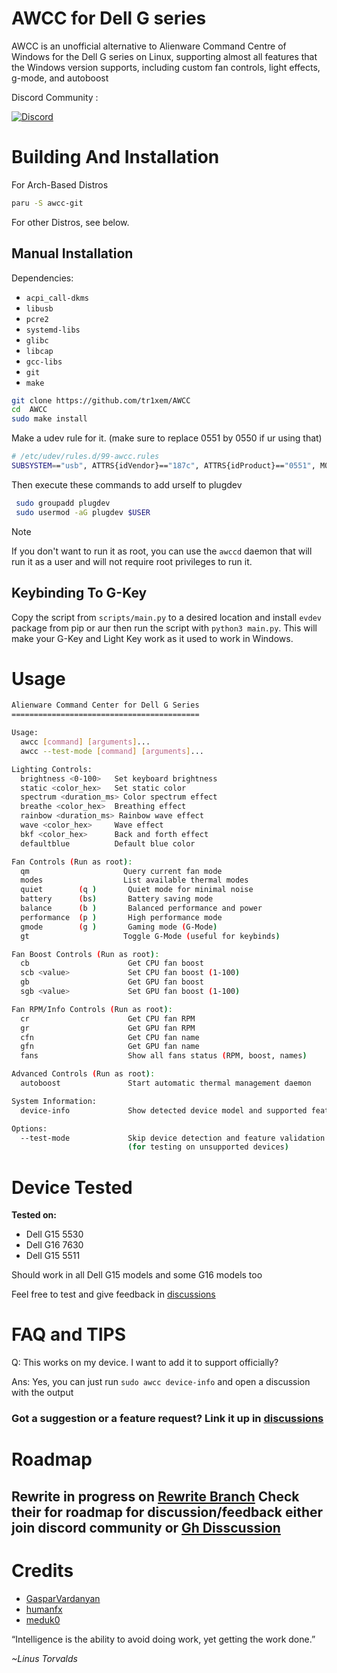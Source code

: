# AWCC for Dell G series

AWCC is an unofficial alternative to Alienware Command Centre of Windows for the Dell G series on Linux, supporting almost all features that the Windows version supports, including custom fan controls, light effects, g-mode, and autoboost

Discord Community : 

[![Discord](https://dcbadge.limes.pink/api/server/https://discord.gg/EMWUTgegDm)](https://discord.gg/EMWUTgegDm)

# Building And Installation

For Arch-Based Distros

```bash
paru -S awcc-git
```

For other Distros, see below.

## Manual Installation

Dependencies:

- `acpi_call-dkms`
- `libusb`
- `pcre2`
- `systemd-libs`
- `glibc`
- `libcap`
- `gcc-libs`
- `git`
- `make`

```bash
git clone https://github.com/tr1xem/AWCC
cd  AWCC
sudo make install
```

Make a udev rule for it. (make sure to replace 0551 by 0550 if ur using that)

```bash
# /etc/udev/rules.d/99-awcc.rules
SUBSYSTEM=="usb", ATTRS{idVendor}=="187c", ATTRS{idProduct}=="0551", MODE="0660",GROUP="plugdev"

```

Then execute these commands to add urself to plugdev

```bash
 sudo groupadd plugdev
 sudo usermod -aG plugdev $USER
```

> [!NOTE]
> If you don't want to run it as root, you can use the `awccd` daemon
> that will run it as a user and will not require root privileges
> to run it.

## Keybinding To G-Key

Copy the script from `scripts/main.py` to a desired location and install `evdev` package from pip or aur then run the script with `python3 main.py`. This will make your G-Key and Light Key work as it used to work in Windows.

# Usage

```bash
Alienware Command Center for Dell G Series
==========================================

Usage:
  awcc [command] [arguments]...
  awcc --test-mode [command] [arguments]...

Lighting Controls:
  brightness <0-100>   Set keyboard brightness
  static <color_hex>   Set static color
  spectrum <duration_ms> Color spectrum effect
  breathe <color_hex>  Breathing effect
  rainbow <duration_ms> Rainbow wave effect
  wave <color_hex>     Wave effect
  bkf <color_hex>      Back and forth effect
  defaultblue          Default blue color

Fan Controls (Run as root):
  qm                     Query current fan mode
  modes                  List available thermal modes
  quiet        (q )       Quiet mode for minimal noise
  battery      (bs)       Battery saving mode
  balance      (b )       Balanced performance and power
  performance  (p )       High performance mode
  gmode        (g )       Gaming mode (G-Mode)
  gt                     Toggle G-Mode (useful for keybinds)

Fan Boost Controls (Run as root):
  cb                      Get CPU fan boost
  scb <value>             Set CPU fan boost (1-100)
  gb                      Get GPU fan boost
  sgb <value>             Set GPU fan boost (1-100)

Fan RPM/Info Controls (Run as root):
  cr                      Get CPU fan RPM
  gr                      Get GPU fan RPM
  cfn                     Get CPU fan name
  gfn                     Get GPU fan name
  fans                    Show all fans status (RPM, boost, names)

Advanced Controls (Run as root):
  autoboost               Start automatic thermal management daemon

System Information:
  device-info             Show detected device model and supported features

Options:
  --test-mode             Skip device detection and feature validation
                          (for testing on unsupported devices)
```

# Device Tested

**Tested on:**

- Dell G15 5530
- Dell G16 7630
- Dell G15 5511

Should work in all Dell G15 models and some G16 models too

Feel free to test and give feedback in [discussions](https://github.com/tr1xem/AWCC/discussions) 

# FAQ and TIPS

Q: This works on my device. I want to add it to support officially?

Ans: Yes, you can just run `sudo awcc device-info` and open a discussion with the output

### Got a suggestion or a feature request? Link it up in [discussions](https://github.com/tr1xem/AWCC/discussions)

# Roadmap

## Rewrite in progress on [Rewrite Branch](https://github.com/tr1xem/AWCC/tree/rewrite) Check their for roadmap for discussion/feedback either join discord community or [Gh Disscussion](https://github.com/tr1xem/AWCC/discussions/23)


# Credits

- [GasparVardanyan](https://github.com/GasparVardanyan)
- [humanfx](https://github.com/tiagoporsch/humanfx)
- [meduk0](https://github.com/meduk0)

“Intelligence is the ability to avoid doing work, yet getting the work done.”

_~Linus Torvalds_
